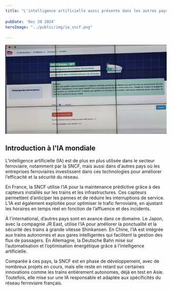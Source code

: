 ```yaml
---
title: "L'intelligence artificielle aussi présente dans les autres pays ?"

pubDate: 'Dec 20 2024'
heroImage: "../public/img/ia_sncf.png"

---
```


![javascript image](/public/img/sncf-group-gpt.png)

## Introduction à l'IA mondiale

L’intelligence artificielle (IA) est de plus en plus utilisée dans le secteur ferroviaire, notamment par la SNCF, mais aussi dans d'autres pays où les entreprises ferroviaires investissent dans ces technologies pour améliorer l’efficacité et la sécurité du réseau.



En France, la SNCF utilise l’IA pour la maintenance prédictive grâce à des capteurs installés sur les trains et les infrastructures. Ces capteurs permettent d’anticiper les pannes et de réduire les interruptions de service. L’IA est également exploitée pour optimiser le trafic ferroviaire, en ajustant les horaires en temps réel en fonction de l’affluence et des incidents.

À l’international, d’autres pays sont en avance dans ce domaine. Le Japon, avec la compagnie JR East, utilise l’IA pour améliorer la ponctualité et la sécurité des trains à grande vitesse Shinkansen. En Chine, l’IA est intégrée aux trains autonomes et aux gares intelligentes qui facilitent la gestion des flux de passagers. En Allemagne, la Deutsche Bahn mise sur l’automatisation et l’optimisation énergétique grâce à l’intelligence artificielle.

Comparée à ces pays, la SNCF est en phase de développement, avec de nombreux projets en cours, mais elle reste en retard sur certaines innovations comme les trains entièrement autonomes, déjà en test en Asie. Toutefois, elle mise sur une IA responsable et adaptée aux spécificités du réseau ferroviaire français.
